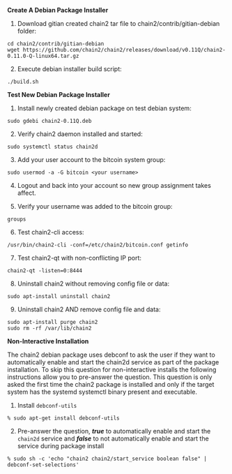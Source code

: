**Create A Debian Package Installer**

1. Download gitian created chain2 tar file to chain2/contrib/gitian-debian folder:

  ```
  cd chain2/contrib/gitian-debian
  wget https://github.com/chain2/chain2/releases/download/v0.11Q/chain2-0.11.0-Q-linux64.tar.gz
  ```

2. Execute debian installer build script:
  ```
  ./build.sh
  ```

**Test New Debian Package Installer**

1. Install newly created debian package on test debian system:

  ```
  sudo gdebi chain2-0.11Q.deb
  ```

2. Verify chain2 daemon installed and started:

  ```
  sudo systemctl status chain2d
  ```

3. Add your user account to the bitcoin system group:
   
  ```
  sudo usermod -a -G bitcoin <your username>
  ```
  
4. Logout and back into your account so new group assignment takes affect.

5. Verify your username was added to the bitcoin group:

  ```
  groups
  ```

6. Test chain2-cli access:

  ```
  /usr/bin/chain2-cli -conf=/etc/chain2/bitcoin.conf getinfo
  ```
  
7. Test chain2-qt with non-conflicting IP port:
  
  ```
  chain2-qt -listen=0:8444
  ```
  
8. Uninstall chain2 without removing config file or data:

  ```
  sudo apt-install uninstall chain2
  ```

9. Uninstall chain2 AND remove config file and data:

  ```
  sudo apt-install purge chain2
  sudo rm -rf /var/lib/chain2
  ```

**Non-Interactive Installation**

The chain2 debian package uses debconf to ask the user if they want to automatically enable and start the chain2d service as part of the package installation. To skip this question for non-interactive installs the following instructions allow you to pre-answer the question. This question is only asked the first time the chain2 package is installed and only if the target system has the systemd systemctl binary present and executable.

1. Install ```debconf-utils```
 ```
 % sudo apt-get install debconf-utils
 ```

2. Pre-answer the question, ***true*** to automatically enable and start the ```chain2d``` service and ***false*** to not automatically enable and start the service during package install
 ```
 % sudo sh -c 'echo "chain2 chain2/start_service boolean false" | debconf-set-selections'
 ```
